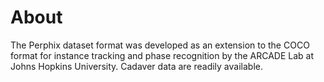 # About

The Perphix dataset format was developed as an extension to the COCO format for instance tracking
and phase recognition by the ARCADE Lab at Johns Hopkins University. Cadaver data are readily available.
